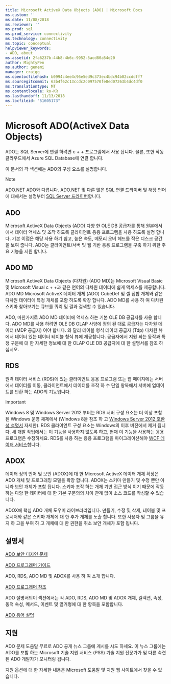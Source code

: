 ```yaml
---
title: Microsoft ActiveX Data Objects (ADO) | Microsoft Docs
ms.custom: ''
ms.date: 11/08/2018
ms.reviewer: ''
ms.prod: sql
ms.prod_service: connectivity
ms.technology: connectivity
ms.topic: conceptual
helpviewer_keywords:
- ADO, about
ms.assetid: 2fa6237b-44b8-4b6c-9952-5acd80a54e20
author: MightyPen
ms.author: genemi
manager: craigg
ms.openlocfilehash: b0994c4ee4c96e5ed9c373ec4bdc94b02ccddff7
ms.sourcegitcommit: 63b4f62c13ccdc2c097570fe8ed07263b4dc4df0
ms.translationtype: MT
ms.contentlocale: ko-KR
ms.lasthandoff: 11/13/2018
ms.locfileid: "51605173"
---
```

# <a name="microsoft-activex-data-objects-ado"></a>Microsoft ADO(ActiveX Data Objects)

ADO는 SQL Server에 연결 하려면 c + + 프로그램에서 사용 됩니다. 물론, 또한 작동 클라우드에서 Azure SQL Database에 연결 합니다.

이 문서의 각 섹션에는 ADO의 구성 요소를 설명합니다.

> [!NOTE]
> ADO.NET ADO와 다릅니다. ADO.NET 및 다른 많은 SQL 연결 드라이버 및 해당 언어에 대해서는 설명부터 [SQL Server 드라이버](../connect/sql-connection-libraries.md)합니다.

  
## <a name="ado"></a>ADO  
 Microsoft ActiveX Data Objects (ADO) 다양 한 OLE DB 공급자를 통해 원본에서에서 데이터 액세스 및 조작 하도록 클라이언트 응용 프로그램을 사용 하도록 설정 합니다. 기본 이점은 해당 사용 하기 쉽고, 높은 속도, 메모리 오버 헤드를 작은 디스크 공간을 보여 줍니다. ADO는 클라이언트/서버 및 웹 기반 응용 프로그램을 구축 하기 위한 주요 기능을 지원 합니다.  
  
## <a name="ado-md"></a>ADO MD  
 Microsoft ActiveX Data Objects (다차원) (ADO MD)는 Microsoft Visual Basic 및 Microsoft Visual c + +과 같은 언어의 다차원 데이터에 쉽게 액세스를 제공합니다. ADO MD Microsoft ActiveX 데이터 개체 (ADO) CubeDef 및 셀 집합 개체와 같은 다차원 데이터에 특정 개체를 포함 하도록 확장 합니다. ADO MD를 사용 하 여 다차원 스키마 찾아보기는 큐브를 쿼리 및 결과 검색할 수 있습니다.  
  
 ADO, 마찬가지로 ADO MD 데이터에 액세스 하는 기본 OLE DB 공급자를 사용 합니다. ADO MD를 사용 하려면 OLE DB OLAP 사양에 정의 된 대로 공급자는 다차원 데이터 (MDP 공급자) 여야 합니다. 와 달리 테이블 형식 데이터 공급자 (Tdp) 다차원 뷰에서 데이터 있는 데이터 테이블 형식 뷰에 제공합니다. 공급자에서 지원 되는 동작과 특정 구문에 대 한 자세한 정보에 대 한 OLAP OLE DB 공급자에 대 한 설명서를 참조 하십시오.  
  
## <a name="rds"></a>RDS  
 원격 데이터 서비스 (RDS)에 있는 클라이언트 응용 프로그램 또는 웹 페이지에는 서버에서 데이터를 이동, 클라이언트에서 데이터를 조작 하 수 단일 왕복에서 서버에 업데이트를 반환 하는 ADO의 기능입니다.  
  
> [!IMPORTANT]
>  Windows 8 및 Windows Server 2012 부터는 RDS 서버 구성 요소는 더 이상 포함 된 Windows 운영 체제에서 (Windows 8을 참조 하 고 [Windows Server 2012 호환성 설명서](https://www.microsoft.com/download/details.aspx?id=27416) 자세한). RDS 클라이언트 구성 요소는 Windows의 이후 버전에서 제거 됩니다. 새 개발 작업에서는 이 기능을 사용하지 않도록 하고, 현재 이 기능을 사용하는 응용 프로그램은 수정하세요. RDS를 사용 하는 응용 프로그램을 마이그레이션해야 [WCF 데이터 서비스](https://go.microsoft.com/fwlink/?LinkId=199565)합니다.  
  
## <a name="adox"></a>ADOX  
 데이터 정의 언어 및 보안 (ADOX)에 대 한 Microsoft ActiveX 데이터 개체 확장은 ADO 개체 및 프로그래밍 모델을 확장 합니다. ADOX는 스키마 만들기 및 수정 뿐만 아니라 보안 개체가 포함 됩니다. 스키마 조작 하는 개체 기반 접근 방식 이기 때문에 작동 하는 다양 한 데이터에 대 한 기본 구문의의 차이 관계 없이 소스 코드를 작성할 수 있습니다.  
  
 ADOX에 핵심 ADO 개체 도우미 라이브러리입니다. 만들기, 수정 및 삭제, 테이블 및 프로시저와 같은 스키마 개체에 대 한 추가 개체를 노출 합니다. 또한 사용자 및 그룹을 유지 하 고을 부여 하 고 개체에 대 한 권한을 취소 보안 개체가 포함 됩니다.  
  
## <a name="documentation"></a>설명서  
 [ADO 보안 디자인 문제](../ado/guide/ado-security-design-issues.md)  
  
 [ADO 프로그래머 가이드](../ado/guide/ado-programmer-s-guide.md)  
  
 ADO, RDS, ADO MD 및 ADOX를 사용 하 여 소개 합니다.  
  
 [ADO 프로그래머 참조](../ado/reference/ado-programmer-s-reference.md)  
  
 ADO 설명서의이 섹션에서는 각 ADO, RDS, ADO MD 및 ADOX 개체, 컬렉션, 속성, 동적 속성, 메서드, 이벤트 및 열거형에 대 한 항목을 포함합니다.  
  
 [ADO 용어 설명](../ado/ado-glossary.md)  
  
## <a name="support"></a>지원  
 ADO 문제 도움말 무료로 ADO 공개 뉴스 그룹에 게시를 시도 하세요. 이 뉴스 그룹에는 ADO를 포함 하는 Microsoft 기술 지원 서비스 (PSS) 기술 지원 전문가가 및 다른 숙련 된 ADO 개발자가 모니터링 됩니다.  
  
 지원 옵션에 대 한 자세한 내용은 Microsoft 도움말 및 지원 웹 사이트에서 찾을 수 있습니다.


